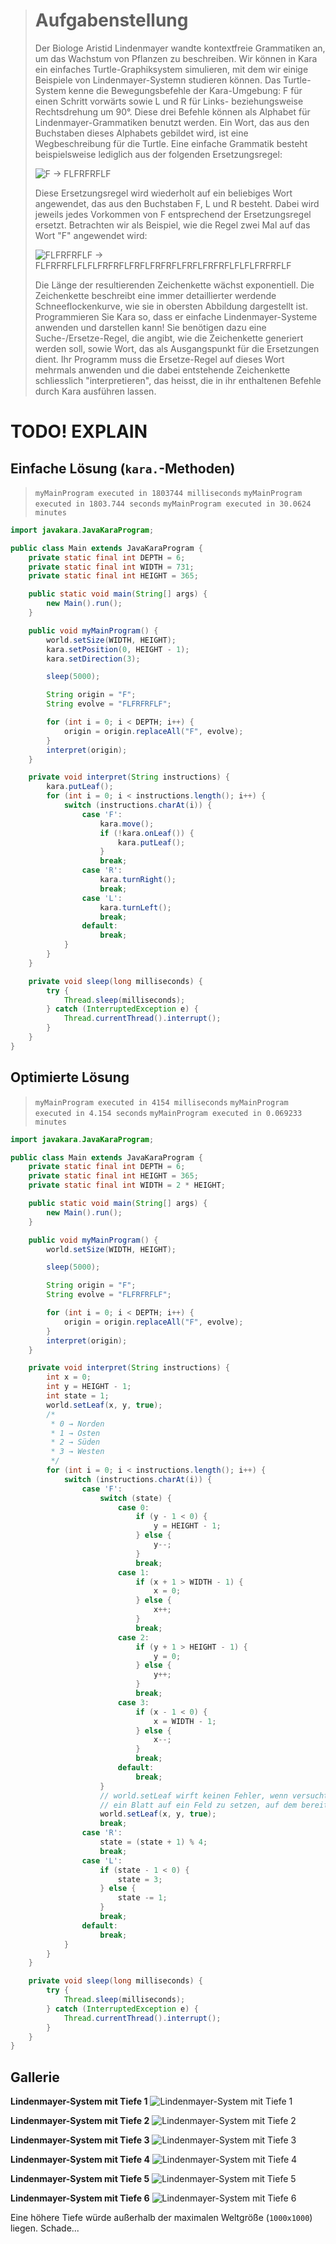 > # Aufgabenstellung
> 
>
> Der Biologe Aristid Lindenmayer wandte kontextfreie Grammatiken an, um das Wachstum von Pflanzen zu beschreiben.
> Wir können in Kara ein einfaches Turtle-Graphiksystem simulieren, mit dem wir einige Beispiele von Lindenmayer-Systemn studieren können.
> Das Turtle-System kenne die Bewegungsbefehle der Kara-Umgebung:
> F für einen Schritt vorwärts sowie L und R für Links- beziehungsweise Rechtsdrehung um 90°.
> Diese drei Befehle können als Alphabet für Lindenmayer-Grammatiken benutzt werden.
> Ein Wort, das aus den Buchstaben dieses Alphabets gebildet wird, ist eine Wegbeschreibung für die Turtle.
> Eine einfache Grammatik besteht beispielsweise lediglich aus der folgenden Ersetzungsregel:
>
> ![F -> FLFRFRFLF](./img/FLFRFRFLF.png)
>
> Diese Ersetzungsregel wird wiederholt auf ein beliebiges Wort angewendet, das aus den Buchstaben F, L und R besteht.
> Dabei wird jeweils jedes Vorkommen von F entsprechend der Ersetzungsregel ersetzt.
> Betrachten wir als Beispiel, wie die Regel zwei Mal auf das Wort "F" angewendet wird:
>
> ![FLFRFRFLF -> FLFRFRFLFLFLFRFRFLFRFLFRFRFLFRFLFRFRFLFLFLFRFRFLF](./img/FLFRFRFLFLFLFRFRFLFRFLFRFRFLFRFLFRFRFLFLFLFRFRFLF.png)
>
> Die Länge der resultierenden Zeichenkette wächst exponentiell.
> Die Zeichenkette beschreibt eine immer detaillierter werdende Schneeflockenkurve, wie sie in obersten Abbildung dargestellt ist.
> Programmieren Sie Kara so, dass er einfache Lindenmayer-Systeme anwenden und darstellen kann!
> Sie benötigen dazu eine Suche-/Ersetze-Regel, die angibt, wie die Zeichenkette generiert werden soll,
> sowie Wort, das als Ausgangspunkt für die Ersetzungen dient.
> Ihr Programm muss die Ersetze-Regel auf dieses Wort mehrmals anwenden und die dabei entstehende Zeichenkette schliesslich "interpretieren",
> das heisst, die in ihr enthaltenen Befehle durch Kara ausführen lassen.
> 

# TODO! EXPLAIN

## Einfache Lösung (`kara.`-Methoden)

>
> `myMainProgram executed in 1803744 milliseconds`
> `myMainProgram executed in 1803.744 seconds`
> `myMainProgram executed in 30.0624 minutes`
>

```Java
import javakara.JavaKaraProgram;

public class Main extends JavaKaraProgram {
    private static final int DEPTH = 6;
    private static final int WIDTH = 731;
    private static final int HEIGHT = 365;

    public static void main(String[] args) {
        new Main().run();
    }

    public void myMainProgram() {
        world.setSize(WIDTH, HEIGHT);
        kara.setPosition(0, HEIGHT - 1);
        kara.setDirection(3);

        sleep(5000);

        String origin = "F";
        String evolve = "FLFRFRFLF";

        for (int i = 0; i < DEPTH; i++) {
            origin = origin.replaceAll("F", evolve);
        }
        interpret(origin);
    }

    private void interpret(String instructions) {
        kara.putLeaf();
        for (int i = 0; i < instructions.length(); i++) {
            switch (instructions.charAt(i)) {
                case 'F':
                    kara.move();
                    if (!kara.onLeaf()) {
                        kara.putLeaf();
                    }
                    break;
                case 'R':
                    kara.turnRight();
                    break;
                case 'L':
                    kara.turnLeft();
                    break;
                default:
                    break;
            }
        }
    }

    private void sleep(long milliseconds) {
        try {
            Thread.sleep(milliseconds);
        } catch (InterruptedException e) {
            Thread.currentThread().interrupt();
        }
    }
}
```

## Optimierte Lösung

>
> `myMainProgram executed in 4154 milliseconds`
> `myMainProgram executed in 4.154 seconds`
> `myMainProgram executed in 0.069233 minutes`
>

```Java
import javakara.JavaKaraProgram;

public class Main extends JavaKaraProgram {
    private static final int DEPTH = 6;
    private static final int HEIGHT = 365;
    private static final int WIDTH = 2 * HEIGHT;

    public static void main(String[] args) {
        new Main().run();
    }

    public void myMainProgram() {
        world.setSize(WIDTH, HEIGHT);

        sleep(5000);

        String origin = "F";
        String evolve = "FLFRFRFLF";

        for (int i = 0; i < DEPTH; i++) {
            origin = origin.replaceAll("F", evolve);
        }
        interpret(origin);
    }

    private void interpret(String instructions) {
        int x = 0;
        int y = HEIGHT - 1;
        int state = 1;
        world.setLeaf(x, y, true);
        /*
         * 0 → Norden
         * 1 → Osten
         * 2 → Süden
         * 3 → Westen
         */
        for (int i = 0; i < instructions.length(); i++) {
            switch (instructions.charAt(i)) {
                case 'F':
                    switch (state) {
                        case 0:
                            if (y - 1 < 0) {
                                y = HEIGHT - 1;
                            } else {
                                y--;
                            }
                            break;
                        case 1:
                            if (x + 1 > WIDTH - 1) {
                                x = 0;
                            } else {
                                x++;
                            }
                            break;
                        case 2:
                            if (y + 1 > HEIGHT - 1) {
                                y = 0;
                            } else {
                                y++;
                            }
                            break;
                        case 3:
                            if (x - 1 < 0) {
                                x = WIDTH - 1;
                            } else {
                                x--;
                            }
                            break;
                        default:
                            break;
                    }
                    // world.setLeaf wirft keinen Fehler, wenn versucht wird
                    // ein Blatt auf ein Feld zu setzen, auf dem bereits eins ist.
                    world.setLeaf(x, y, true);
                    break;
                case 'R':
                    state = (state + 1) % 4;
                    break;
                case 'L':
                    if (state - 1 < 0) {
                        state = 3;
                    } else {
                        state -= 1;
                    }
                    break;
                default:
                    break;
            }
        }
    }

    private void sleep(long milliseconds) {
        try {
            Thread.sleep(milliseconds);
        } catch (InterruptedException e) {
            Thread.currentThread().interrupt();
        }
    }
}
```

## Gallerie

**Lindenmayer-System mit Tiefe 1**
![Lindenmayer-System mit Tiefe 1](./img/Lindenmayer1.png)

**Lindenmayer-System mit Tiefe 2**
![Lindenmayer-System mit Tiefe 2](./img/Lindenmayer2.png)

**Lindenmayer-System mit Tiefe 3**
![Lindenmayer-System mit Tiefe 3](./img/Lindenmayer3.png)

**Lindenmayer-System mit Tiefe 4**
![Lindenmayer-System mit Tiefe 4](./img/Lindenmayer4.png)

**Lindenmayer-System mit Tiefe 5**
![Lindenmayer-System mit Tiefe 5](./img/Lindenmayer5.png)

**Lindenmayer-System mit Tiefe 6**
![Lindenmayer-System mit Tiefe 6](./img/Lindenmayer6.png)

Eine höhere Tiefe würde außerhalb der maximalen Weltgröße (`1000x1000`) liegen. Schade... 